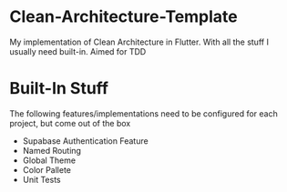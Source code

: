 # Clean-Architecture-Template
My implementation of Clean Architecture in Flutter. With all the stuff I usually need built-in. Aimed for TDD

# Built-In Stuff
The following features/implementations need to be configured for each project, but come out of the box
- Supabase Authentication Feature
- Named Routing
- Global Theme
- Color Pallete
- Unit Tests


